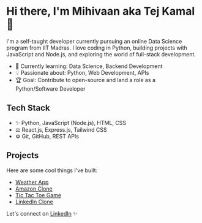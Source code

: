 # Hi there, I'm Mihivaan aka Tej Kamal 👋

I'm a self-taught developer currently pursuing an online Data Science program from IIT Madras. I love coding in Python, building projects with JavaScript and Node.js, and exploring the world of full-stack development.

- 🧠 Currently learning: Data Science, Backend Development
- 💡 Passionate about: Python, Web Development, APIs
- 🏆 Goal: Contribute to open-source and land a role as a Python/Software Developer

## Tech Stack

- ✨ Python, JavaScript (Node.js), HTML, CSS
- ⚖️ React.js, Express.js, Tailwind CSS
- ⚙️ Git, GitHub, REST APIs

## Projects

Here are some cool things I've built:

- [Weather App](https://github.com/mihivaan/weatherapp)
- [Amazon Clone](https://github.com/mihivaan/amazon-clone)
- [Tic Tac Toe Game](https://github.com/mihivaan/tictactoe)
- [LinkedIn Clone](https://github.com/mihivaan/linkedin-clone)

Let's connect on [LinkedIn](https://www.linkedin.com/in/tej-kamal-12ap25) ✨

<!--
**mihivaan/mihivaan** is a ✨ _special_ ✨ repository because its `README.md` (this file) appears on your GitHub profile.

Here are some ideas to get you started:

- 🔭 I’m currently working on ...
- 🌱 I’m currently learning ...
- 👯 I’m looking to collaborate on ...
- 🤔 I’m looking for help with ...
- 💬 Ask me about ...
- 📫 How to reach me: ...
- 😄 Pronouns: ...
- ⚡ Fun fact: ...
-->
